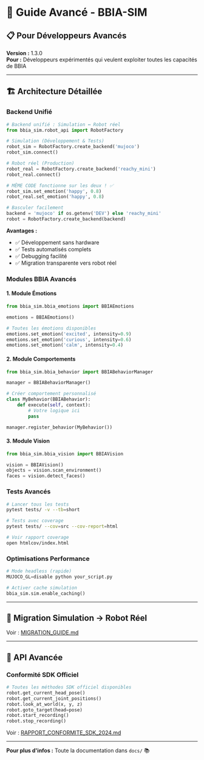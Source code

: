 # 🔬 Guide Avancé - BBIA-SIM

## 📋 **Pour Développeurs Avancés**

**Version :** 1.3.0  
**Pour :** Développeurs expérimentés qui veulent exploiter toutes les capacités de BBIA

---

## 🏗️ **Architecture Détaillée**

### **Backend Unifié**

```python
# Backend unifié : Simulation ↔ Robot réel
from bbia_sim.robot_api import RobotFactory

# Simulation (Développement & Tests)
robot_sim = RobotFactory.create_backend('mujoco')
robot_sim.connect()

# Robot réel (Production)
robot_real = RobotFactory.create_backend('reachy_mini')
robot_real.connect()

# MÊME CODE fonctionne sur les deux ! ✅
robot_sim.set_emotion('happy', 0.8)
robot_real.set_emotion('happy', 0.8)

# Basculer facilement
backend = 'mujoco' if os.getenv('DEV') else 'reachy_mini'
robot = RobotFactory.create_backend(backend)
```

**Avantages :**
- ✅ Développement sans hardware
- ✅ Tests automatisés complets
- ✅ Debugging facilité
- ✅ Migration transparente vers robot réel

### **Modules BBIA Avancés**

#### **1. Module Émotions**
```python
from bbia_sim.bbia_emotions import BBIAEmotions

emotions = BBIAEmotions()

# Toutes les émotions disponibles
emotions.set_emotion('excited', intensity=0.9)
emotions.set_emotion('curious', intensity=0.6)
emotions.set_emotion('calm', intensity=0.4)
```

#### **2. Module Comportements**
```python
from bbia_sim.bbia_behavior import BBIABehaviorManager

manager = BBIABehaviorManager()

# Créer comportement personnalisé
class MyBehavior(BBIABehavior):
    def execute(self, context):
        # Votre logique ici
        pass

manager.register_behavior(MyBehavior())
```

#### **3. Module Vision**
```python
from bbia_sim.bbia_vision import BBIAVision

vision = BBIAVision()
objects = vision.scan_environment()
faces = vision.detect_faces()
```

### **Tests Avancés**

```bash
# Lancer tous les tests
pytest tests/ -v --tb=short

# Tests avec coverage
pytest tests/ --cov=src --cov-report=html

# Voir rapport coverage
open htmlcov/index.html
```

### **Optimisations Performance**

```python
# Mode headless (rapide)
MUJOCO_GL=disable python your_script.py

# Activer cache simulation
bbia_sim.sim.enable_caching()
```

---

## 🎯 **Migration Simulation → Robot Réel**

Voir : [MIGRATION_GUIDE.md](MIGRATION_GUIDE.md)

---

## 🔧 **API Avancée**

### **Conformité SDK Officiel**

```python
# Toutes les méthodes SDK officiel disponibles
robot.get_current_head_pose()
robot.get_current_joint_positions()
robot.look_at_world(x, y, z)
robot.goto_target(head=pose)
robot.start_recording()
robot.stop_recording()
```

Voir : [RAPPORT_CONFORMITE_SDK_2024.md](./RAPPORT_CONFORMITE_SDK_2024.md)

---

**Pour plus d'infos :** Toute la documentation dans `docs/` 📚

